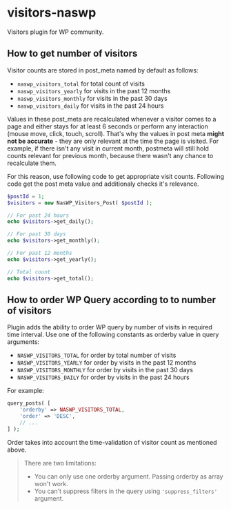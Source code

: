 # visitors-naswp
Visitors plugin for WP community.


## How to get number of visitors

Visitor counts are stored in post_meta named by default as follows:

- `naswp_visitors_total` for total count of visits
- `naswp_visitors_yearly` for visits in the past 12 months
- `naswp_visitors_monthly` for visits in the past 30 days
- `naswp_visitors_daily` for visits in the past 24 hours

Values in these post_meta are recalculated whenever a visitor comes to a page and either stays for at least 6 seconds or perform any interaction (mouse move, click, touch, scroll). That's why the values in post meta **might not be accurate** - they are only relevant at the time the page is visited. For example, if there isn't any visit in current month, postmeta will still hold counts relevant for previous month, because there wasn't any chance to recalculate them.

For this reason, use following code to get appropriate visit counts. Following code get the post meta value and additionaly checks it's relevance.

```php
$postId = 1;
$visitors = new NasWP_Visitors_Post( $postId );

// For past 24 hours
echo $visitors->get_daily();

// For past 30 days
echo $visitors->get_monthly();

// For past 12 months
echo $visitors->get_yearly();

// Total count
echo $visitors->get_total();
```

## How to order WP Query according to to number of visitors

Plugin adds the ability to order WP query by number of visits in required time interval. Use one of the following constants as orderby value in query arguments:

- `NASWP_VISITORS_TOTAL` for order by total number of visits
- `NASWP_VISITORS_YEARLY` for order by visits in the past 12 months
- `NASWP_VISITORS_MONTHLY` for order by visits in the past 30 days
- `NASWP_VISITORS_DAILY` for order by visits in the past 24 hours

For example:

```php
query_posts( [
	'orderby' => NASWP_VISITORS_TOTAL,
	'order' => 'DESC',
	// ...
] );
```

Order takes into account the time-validation of visitor count as mentioned above.

> There are two limitations:
> - You can only use one orderby argument. Passing orderby as array won't work.
> - You can't suppress filters in the query using `'suppress_filters'` argument.
